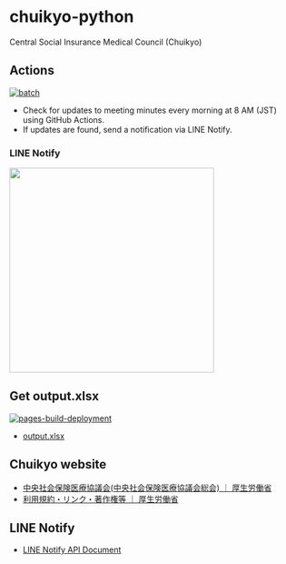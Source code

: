 # chuikyo-python
Central Social Insurance Medical Council (Chuikyo)

## Actions

[![batch](https://github.com/wasabina67/chuikyo-python/actions/workflows/batch.yml/badge.svg)](https://github.com/wasabina67/chuikyo-python/actions/workflows/batch.yml)

- Check for updates to meeting minutes every morning at 8 AM (JST) using GitHub Actions.
- If updates are found, send a notification via LINE Notify.

### LINE Notify

<img src="https://github.com/user-attachments/assets/090e0cc4-cddf-4609-af63-0e3f8a4197a3" width=360>

## Get output.xlsx

[![pages-build-deployment](https://github.com/wasabina67/chuikyo-python/actions/workflows/pages/pages-build-deployment/badge.svg)](https://github.com/wasabina67/chuikyo-python/actions/workflows/pages/pages-build-deployment)

- [output.xlsx](https://wasabina67.github.io/chuikyo-python/output.xlsx)

## Chuikyo website

- [中央社会保険医療協議会(中央社会保険医療協議会総会) ｜ 厚生労働省](https://www.mhlw.go.jp/stf/shingi/shingi-chuo_128154.html)
- [利用規約・リンク・著作権等 ｜ 厚生労働省](https://www.mhlw.go.jp/chosakuken/index.html)

## LINE Notify

- [LINE Notify API Document](https://notify-bot.line.me/doc/ja/)
